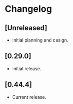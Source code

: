 # Changelog

## [Unreleased]

- Initial planning and design.

## [0.29.0]

- Initial release.

## [0.44.4]

- Current release.

